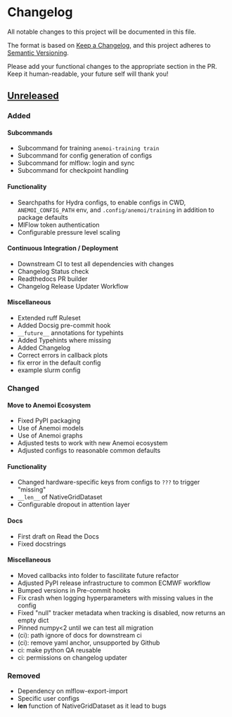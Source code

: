 # Changelog

All notable changes to this project will be documented in this file.

The format is based on [Keep a Changelog](https://keepachangelog.com/en/1.1.0/),
and this project adheres to [Semantic Versioning](https://semver.org/spec/v2.0.0.html).

Please add your functional changes to the appropriate section in the PR.
Keep it human-readable, your future self will thank you!

## [Unreleased]

### Added

#### Subcommands

-   Subcommand for training `anemoi-training train`
-   Subcommand for config generation of configs
-   Subcommand for mlflow: login and sync
-   Subcommand for checkpoint handling

#### Functionality

-   Searchpaths for Hydra configs, to enable configs in CWD, `ANEMOI_CONFIG_PATH` env, and `.config/anemoi/training` in addition to package defaults
-   MlFlow token authentication
-   Configurable pressure level scaling

#### Continuous Integration / Deployment

-   Downstream CI to test all dependencies with changes
-   Changelog Status check
-   Readthedocs PR builder
-   Changelog Release Updater Workflow

#### Miscellaneous

-   Extended ruff Ruleset
-   Added Docsig pre-commit hook
-   `__future__` annotations for typehints
-   Added Typehints where missing
-   Added Changelog
-   Correct errors in callback plots
-   fix error in the default config
-   example slurm config

### Changed

#### Move to Anemoi Ecosystem

-   Fixed PyPI packaging
-   Use of Anemoi models
-   Use of Anemoi graphs
-   Adjusted tests to work with new Anemoi ecosystem
-   Adjusted configs to reasonable common defaults

#### Functionality

-   Changed hardware-specific keys from configs to `???` to trigger "missing"
-   `__len__` of NativeGridDataset
-   Configurable dropout in attention layer

#### Docs
 - First draft on Read the Docs
 - Fixed docstrings

#### Miscellaneous
 - Moved callbacks into folder to fascilitate future refactor
 - Adjusted PyPI release infrastructure to common ECMWF workflow
 - Bumped versions in Pre-commit hooks
 - Fix crash when logging hyperparameters with missing values in the config
 - Fixed "null" tracker metadata when tracking is disabled, now returns an empty dict
 - Pinned numpy<2 until we can test all migration
 - (ci): path ignore of docs for downstream ci
 - (ci): remove yaml anchor, unsupported by Github
 - ci: make python QA reusable
 - ci: permissions on changelog updater

### Removed

-   Dependency on mlflow-export-import
-   Specific user configs
-   **len** function of NativeGridDataset as it lead to bugs

<!-- Add Git Diffs for Links above -->

[unreleased]: https://github.com/ecmwf/anemoi-training/compare/x.x.x...HEAD
